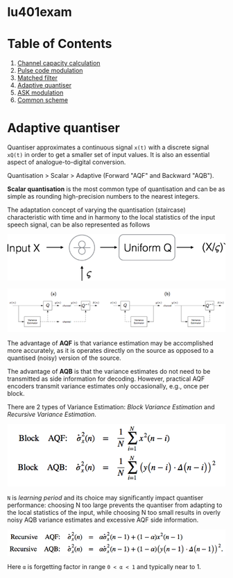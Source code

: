 lu401exam
=========

# Table of Contents

1. [Channel capacity calculation](#channel-capacity-calculation)
2. [Pulse code modulation](#pulse-code-modulation)
3. [Matched filter](#matched-filter)
4. [Adaptive quantiser](#adaptive-quantiser)
5. [ASK modulation](#ask-modulation)
6. [Common scheme](#common-scheme)

# Adaptive quantiser
Quantiser approximates a continuous signal `x(t)` with a discrete signal `xQ(t)` in order to get a smaller set of input values. It is also an essential aspect of analogue-to-digital conversion.

Quantisation > Scalar > Adaptive (Forward "AQF" and Backward "AQB").

__Scalar quantisation__ is the most common type of quantisation and can be as simple as rounding high-precision numbers to the nearest integers.

The adaptation concept of varying the quantisation (staircase) characteristic with time and in harmony to the local statistics of the input speech signal, can be also represented as follows

![Adaptive Quantiser](./src/adaptive-quantiser.png)

![AQF and AQB](./src/aqf-aqb.png)

The advantage of __AQF__ is that variance estimation may be accomplished more accurately, as it is operates directly on the source as opposed to a quantised (noisy) version of the source.

The advantage of __AQB__ is that the variance estimates do not need to be transmitted as side information for decoding. However, practical AQF encoders transmit variance estimates only occasionally, e.g., once per block.

There are 2 types of Variance Estimation: _Block Variance Estimation_ and _Recursive Variance Estimation_.

![Block variance estimation](./src/block-variance-estimation.png)

`N` is _learning period_ and its choice may significantly impact quantiser performance: choosing N too large prevents the quantiser from adapting to the local statistics of the input, while choosing N too small results in overly noisy AQB variance estimates and excessive AQF side information.

![Recursive variance estimation](./src/recursive-variance-estimation.png)

Here `α` is forgetting factor in range `0 < α < 1` and typically near to 1.
